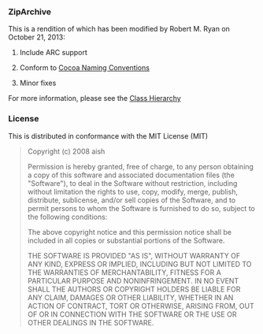 ### ZipArchive

This is a rendition of which has been modified by Robert M. Ryan on October 21, 2013:

1. Include ARC support

2. Conform to [Cocoa Naming Conventions](https://developer.apple.com/library/mac/documentation/Cocoa/Conceptual/CodingGuidelines/Articles/NamingMethods.html)

3. Minor fixes

For more information, please see the [Class Hierarchy](http://robertmryan.github.io/ZipArchive/Classes/ZipArchive.html)

### License

This is distributed in conformance with the MIT License (MIT)

> Copyright (c) 2008 aish
>
> Permission is hereby granted, free of charge, to any person obtaining a copy
> of this software and associated documentation files (the "Software"), to deal
> in the Software without restriction, including without limitation the rights
> to use, copy, modify, merge, publish, distribute, sublicense, and/or sell
> copies of the Software, and to permit persons to whom the Software is
> furnished to do so, subject to the following conditions:
>
> The above copyright notice and this permission notice shall be included in
> all copies or substantial portions of the Software.
>
> THE SOFTWARE IS PROVIDED "AS IS", WITHOUT WARRANTY OF ANY KIND, EXPRESS OR
> IMPLIED, INCLUDING BUT NOT LIMITED TO THE WARRANTIES OF MERCHANTABILITY,
> FITNESS FOR A PARTICULAR PURPOSE AND NONINFRINGEMENT. IN NO EVENT SHALL THE
> AUTHORS OR COPYRIGHT HOLDERS BE LIABLE FOR ANY CLAIM, DAMAGES OR OTHER
> LIABILITY, WHETHER IN AN ACTION OF CONTRACT, TORT OR OTHERWISE, ARISING FROM,
> OUT OF OR IN CONNECTION WITH THE SOFTWARE OR THE USE OR OTHER DEALINGS IN
> THE SOFTWARE.
